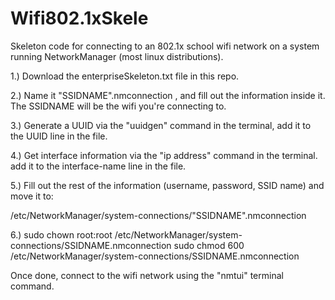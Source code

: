 # Wifi802.1xSkele
Skeleton code for connecting to an 802.1x school wifi network on a system running NetworkManager (most linux distributions).

1.) Download the enterpriseSkeleton.txt file in this repo.

2.) Name it "SSIDNAME".nmconnection , and fill out the information inside it. The SSIDNAME will be the wifi you're connecting to.

3.) Generate a UUID via the "uuidgen" command in the terminal, add it to the UUID line in the file.

4.) Get interface information via the "ip address" command in the terminal. add it to the interface-name line in the file.



5.) Fill out the rest of the information (username, password, SSID name) and move it to:

/etc/NetworkManager/system-connections/"SSIDNAME".nmconnection

6.) sudo chown root:root /etc/NetworkManager/system-connections/SSIDNAME.nmconnection
    sudo chmod 600 /etc/NetworkManager/system-connections/SSIDNAME.nmconnection


Once done, connect to the wifi network using the "nmtui" terminal command.
